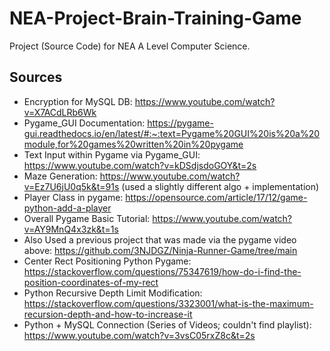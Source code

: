 # NEA-Project-Brain-Training-Game

Project (Source Code) for NEA A Level Computer Science.

## Sources
- Encryption for MySQL DB: https://www.youtube.com/watch?v=X7ACdLRb6Wk
- Pygame_GUI Documentation: https://pygame-gui.readthedocs.io/en/latest/#:~:text=Pygame%20GUI%20is%20a%20module,for%20games%20written%20in%20pygame
- Text Input within Pygame via Pygame_GUI: https://www.youtube.com/watch?v=kDSdjsdoGOY&t=2s
- Maze Generation: https://www.youtube.com/watch?v=Ez7U6jU0q5k&t=91s (used a slightly different algo + implementation)
- Player Class in pygame: https://opensource.com/article/17/12/game-python-add-a-player
- Overall Pygame Basic Tutorial: https://www.youtube.com/watch?v=AY9MnQ4x3zk&t=1s 
- Also Used a previous project that was made via the pygame video above: https://github.com/3NJDGZ/Ninja-Runner-Game/tree/main
- Center Rect Positioning Python Pygame: https://stackoverflow.com/questions/75347619/how-do-i-find-the-position-coordinates-of-my-rect
- Python Recursive Depth Limit Modification: https://stackoverflow.com/questions/3323001/what-is-the-maximum-recursion-depth-and-how-to-increase-it 
- Python + MySQL Connection (Series of Videos; couldn't find playlist): https://www.youtube.com/watch?v=3vsC05rxZ8c&t=2s

